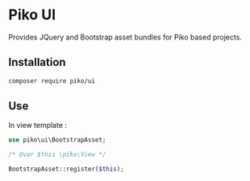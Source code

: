 # Piko UI

Provides JQuery and Bootstrap asset bundles for Piko based projects.

## Installation

```bash
composer require piko/ui
```

## Use

In view template :

```php
use piko\ui\BootstrapAsset;

/* @var $this \piko\View */

BootstrapAsset::register($this);
```

